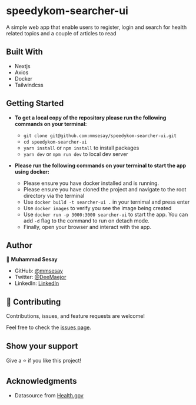 # speedykom-searcher-ui
A simple web app that enable users to register, login and search for health related topics and a couple of articles to read

## Built With

- Nextjs
- Axios
- Docker
- Tailwindcss

## Getting Started

- **To get a local copy of the repository please run the following commands on your terminal:**
   - `git clone git@github.com:mmsesay/speedykom-searcher-ui.git`
   - `cd speedykom-searcher-ui`
   - `yarn install` or `npm install` to install packages
   - `yarn dev` or `npm run dev` to local dev server

- **Please run the following commands on your terminal to start the app using docker:**

  - Please ensure you have docker installed and is running.
  - Please ensure you have cloned the project and navigate to the root directory via the terminal
  - Use `docker build -t searcher-ui .` in your ternimal and press enter
  - Use `docker images` to verify you see the image being created
  - Use `docker run -p 3000:3000 searcher-ui` to start the app. You can add `-d` flag to the command to run on detach mode.
  - Finally, open your browser and interact with the app.

## Author

👤 **Muhammad Sesay**

- GitHub: [@mmsesay](https://github.com/mmsesay)
- Twitter: [@DeeMaejor](https://twitter.com/DeeMaejor)
- LinkedIn: [LinkedIn](https://linkedin.com/in/muhammad-m-sesay)


## 🤝 Contributing

Contributions, issues, and feature requests are welcome!

Feel free to check the [issues page](../../issues/).

## Show your support

Give a ⭐️ if you like this project!

## Acknowledgments
- Datasource from [Health.gov](https://health.gov/our-work/national-health-initiatives/health-literacy/consumer-health-content/free-web-content/apis-developers/api-documentation)


